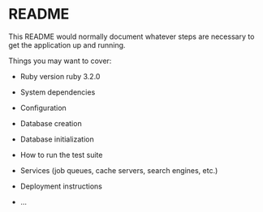 # README

This README would normally document whatever steps are necessary to get the
application up and running.

Things you may want to cover:

- Ruby version
  ruby 3.2.0

- System dependencies

- Configuration

- Database creation

- Database initialization

- How to run the test suite

- Services (job queues, cache servers, search engines, etc.)

- Deployment instructions

- ...
